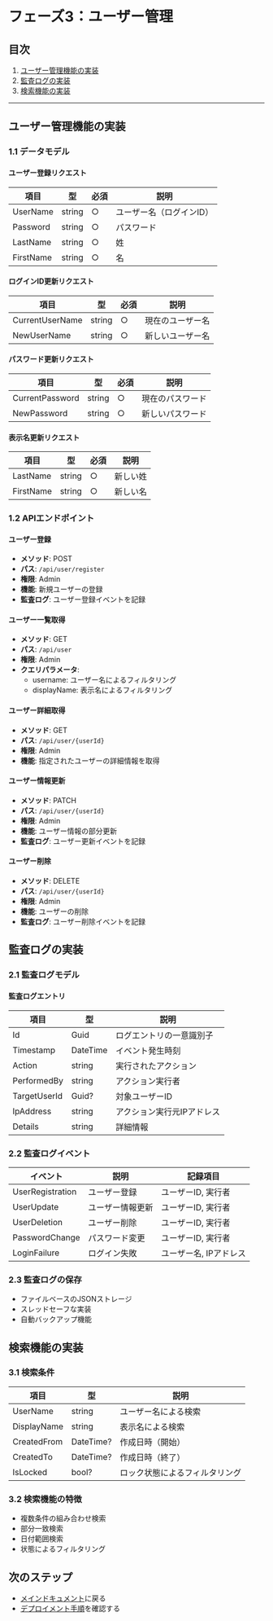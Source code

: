 # フェーズ3：ユーザー管理

## 目次
1. [ユーザー管理機能の実装](#ユーザー管理機能の実装)
2. [監査ログの実装](#監査ログの実装)
3. [検索機能の実装](#検索機能の実装)

---

## ユーザー管理機能の実装

### 1.1 データモデル

#### ユーザー登録リクエスト
| 項目 | 型 | 必須 | 説明 |
|------|-----|------|------|
| UserName | string | ○ | ユーザー名（ログインID） |
| Password | string | ○ | パスワード |
| LastName | string | ○ | 姓 |
| FirstName | string | ○ | 名 |

#### ログインID更新リクエスト
| 項目 | 型 | 必須 | 説明 |
|------|-----|------|------|
| CurrentUserName | string | ○ | 現在のユーザー名 |
| NewUserName | string | ○ | 新しいユーザー名 |

#### パスワード更新リクエスト
| 項目 | 型 | 必須 | 説明 |
|------|-----|------|------|
| CurrentPassword | string | ○ | 現在のパスワード |
| NewPassword | string | ○ | 新しいパスワード |

#### 表示名更新リクエスト
| 項目 | 型 | 必須 | 説明 |
|------|-----|------|------|
| LastName | string | ○ | 新しい姓 |
| FirstName | string | ○ | 新しい名 |

### 1.2 APIエンドポイント

#### ユーザー登録
- **メソッド**: POST
- **パス**: `/api/user/register`
- **権限**: Admin
- **機能**: 新規ユーザーの登録
- **監査ログ**: ユーザー登録イベントを記録

#### ユーザー一覧取得
- **メソッド**: GET
- **パス**: `/api/user`
- **権限**: Admin
- **クエリパラメータ**:
  - username: ユーザー名によるフィルタリング
  - displayName: 表示名によるフィルタリング

#### ユーザー詳細取得
- **メソッド**: GET
- **パス**: `/api/user/{userId}`
- **権限**: Admin
- **機能**: 指定されたユーザーの詳細情報を取得

#### ユーザー情報更新
- **メソッド**: PATCH
- **パス**: `/api/user/{userId}`
- **権限**: Admin
- **機能**: ユーザー情報の部分更新
- **監査ログ**: ユーザー更新イベントを記録

#### ユーザー削除
- **メソッド**: DELETE
- **パス**: `/api/user/{userId}`
- **権限**: Admin
- **機能**: ユーザーの削除
- **監査ログ**: ユーザー削除イベントを記録

## 監査ログの実装

### 2.1 監査ログモデル

#### 監査ログエントリ
| 項目 | 型 | 説明 |
|------|-----|------|
| Id | Guid | ログエントリの一意識別子 |
| Timestamp | DateTime | イベント発生時刻 |
| Action | string | 実行されたアクション |
| PerformedBy | string | アクション実行者 |
| TargetUserId | Guid? | 対象ユーザーID |
| IpAddress | string | アクション実行元IPアドレス |
| Details | string | 詳細情報 |

### 2.2 監査ログイベント

| イベント | 説明 | 記録項目 |
|----------|------|----------|
| UserRegistration | ユーザー登録 | ユーザーID, 実行者 |
| UserUpdate | ユーザー情報更新 | ユーザーID, 実行者 |
| UserDeletion | ユーザー削除 | ユーザーID, 実行者 |
| PasswordChange | パスワード変更 | ユーザーID, 実行者 |
| LoginFailure | ログイン失敗 | ユーザー名, IPアドレス |

### 2.3 監査ログの保存
- ファイルベースのJSONストレージ
- スレッドセーフな実装
- 自動バックアップ機能

## 検索機能の実装

### 3.1 検索条件

| 項目 | 型 | 説明 |
|------|-----|------|
| UserName | string | ユーザー名による検索 |
| DisplayName | string | 表示名による検索 |
| CreatedFrom | DateTime? | 作成日時（開始） |
| CreatedTo | DateTime? | 作成日時（終了） |
| IsLocked | bool? | ロック状態によるフィルタリング |

### 3.2 検索機能の特徴
- 複数条件の組み合わせ検索
- 部分一致検索
- 日付範囲検索
- 状態によるフィルタリング

## 次のステップ
- [メインドキュメント](../AuthAPI.md)に戻る
- [デプロイメント手順](deployment.md)を確認する 